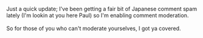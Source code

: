 Just a quick update; I've been getting a fair bit of Japanese comment spam lately (I'm lookin at you here Paul) so I'm enabling comment moderation. <br /><br />So for those of you who can't moderate yourselves, I got ya covered.